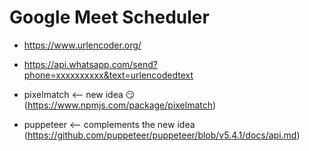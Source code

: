 # Google Meet Scheduler

- https://www.urlencoder.org/
- https://api.whatsapp.com/send?phone=xxxxxxxxxx&text=urlencodedtext

- pixelmatch <-- new idea 😏 (https://www.npmjs.com/package/pixelmatch)
- puppeteer <-- complements the new idea (https://github.com/puppeteer/puppeteer/blob/v5.4.1/docs/api.md)
